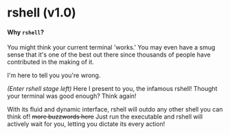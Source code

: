 # rshell (v1.0)
#### Why `rshell`?
You might think your current terminal 'works.' You may even have a smug sense that it's one of the best out there since thousands of people have contributed in the making of it.

I'm here to tell you you're wrong.

*(Enter rshell stage left)* Here I present to you, the infamous rshell! Thought your terminal was good enough? Think again!

With its fluid and dynamic interface, rshell will outdo any other shell you can think of! ~~more buzzwords here~~ Just run the executable and rshell will actively wait for you, letting you dictate its every action!